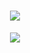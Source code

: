 <h1 align="center">
  <a href="https://git.io/typing-svg">
    <img src=[![Typing SVG](https://readme-typing-svg.herokuapp.com?color=F7A410&background=FF222200&center=true&vCenter=true&lines=Hi!+Soy+Elena;Bi%C3%B3loga+;en+proceso+de+ser+programadora)](https://git.io/typing-svg)>
  </a>
</h1>
<p align="center">
  <img src="https://github.githubassets.com/images/mona-whisper.gif">
</p>

<!--
**ElenaDelLla/ElenaDelLla** is a ✨ _special_ ✨ repository because its `README.md` (this file) appears on your GitHub profile.

Here are some ideas to get you started:

- 🔭 I’m currently working on ...
- 🌱 I’m currently learning ...
- 👯 I’m looking to collaborate on ...
- 🤔 I’m looking for help with ...
- 💬 Ask me about ...
- 📫 How to reach me: ...
- 😄 Pronouns: ...
- ⚡ Fun fact: ...
-->
